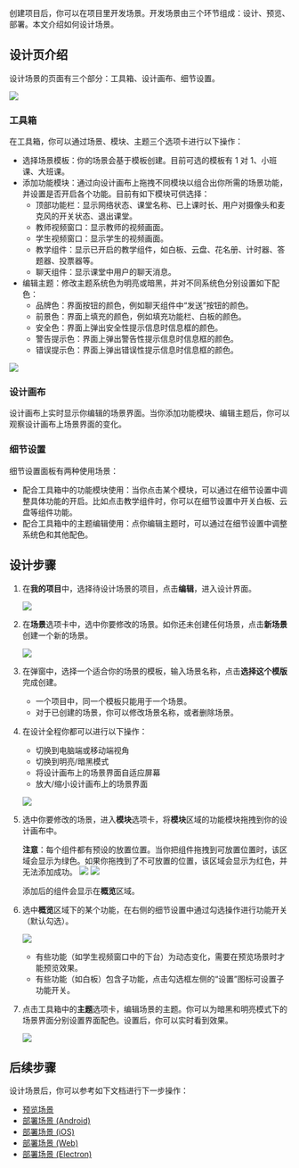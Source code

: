 创建项目后，你可以在项目里开发场景。开发场景由三个环节组成：设计、预览、部署。本文介绍如何设计场景。

## 设计页介绍

设计场景的页面有三个部分：工具箱、设计画布、细节设置。

![](https://web-cdn.agora.io/docs-files/1663904184203) 

### 工具箱

在工具箱，你可以通过场景、模块、主题三个选项卡进行以下操作：

- 选择场景模板：你的场景会基于模板创建。目前可选的模板有 1 对 1、小班课、大班课。
- 添加功能模块：通过向设计画布上拖拽不同模块以组合出你所需的场景功能，并设置是否开启各个功能。目前有如下模块可供选择：
    - 顶部功能栏：显示网络状态、课堂名称、已上课时长、用户对摄像头和麦克风的开关状态、退出课堂。
    - 教师视频窗口：显示教师的视频画面。
    - 学生视频窗口：显示学生的视频画面。
    - 教学组件：显示已开启的教学组件，如白板、云盘、花名册、计时器、答题器、投票器等。
    - 聊天组件：显示课堂中用户的聊天消息。
- 编辑主题：修改主题系统色为明亮或暗黑，并对不同系统色分别设置如下配色：
   - 品牌色：界面按钮的颜色，例如聊天组件中“发送”按钮的颜色。
   - 前景色：界面上填充的颜色，例如填充功能栏、白板的颜色。
   - 安全色：界面上弹出安全性提示信息时信息框的颜色。
   - 警告提示色：界面上弹出警告性提示信息时信息框的颜色。
   - 错误提示色：界面上弹出错误性提示信息时信息框的颜色。

![](https://web-cdn.agora.io/docs-files/1663904152098)


### 设计画布

设计画布上实时显示你编辑的场景界面。当你添加功能模块、编辑主题后，你可以观察设计画布上场景界面的变化。

### 细节设置

细节设置面板有两种使用场景：

- 配合工具箱中的功能模块使用：当你点击某个模块，可以通过在细节设置中调整具体功能的开启。比如点击教学组件时，你可以在细节设置中开关白板、云盘等组件功能。
- 配合工具箱中的主题编辑使用：点你编辑主题时，可以通过在细节设置中调整系统色和其他配色。


## 设计步骤

1. 在**我的项目**中，选择待设计场景的项目，点击**编辑**，进入设计界面。

   ![](https://web-cdn.agora.io/docs-files/1663903972310)

2. 在**场景**选项卡中，选中你要修改的场景。如你还未创建任何场景，点击**新场景**创建一个新的场景。

   ![](https://web-cdn.agora.io/docs-files/1663903770686) 

3. 在弹窗中，选择一个适合你的场景的模板，输入场景名称，点击**选择这个模版**完成创建。

   <div class="alert note"><ul><li>一个项目中，同一个模板只能用于一个场景。</li><li>对于已创建的场景，你可以修改场景名称，或者删除场景。</li></ul></div>

4. 在设计全程你都可以进行以下操作：

   - 切换到电脑端或移动端视角
   - 切换到明亮/暗黑模式
   - 将设计画布上的场景界面自适应屏幕
   - 放大/缩小设计画布上的场景界面

   ![](https://web-cdn.agora.io/docs-files/1663904021054)

5. 选中你要修改的场景，进入**模块**选项卡，将**模块**区域的功能模块拖拽到你的设计画布中。

   **注意**：每个组件都有预设的放置位置。当你把组件拖拽到可放置位置时，该区域会显示为绿色。如果你拖拽到了不可放置的位置，该区域会显示为红色，并无法添加成功。
   ![](https://web-cdn.agora.io/docs-files/1663904042619)
   ![](https://web-cdn.agora.io/docs-files/1663904057413)
   
   添加后的组件会显示在**概览**区域。
   
6. 选中**概览**区域下的某个功能，在右侧的细节设置中通过勾选操作进行功能开关（默认勾选）。

   ![](https://web-cdn.agora.io/docs-files/1663904082065)

   <div class="alert note"><ul><li>有些功能（如学生视频窗口中的下台）为动态变化，需要在预览场景时才能预览效果。</li><li>有些功能（如白板）包含子功能，点击勾选框左侧的“设置”图标可设置子功能开关。</li></ul></div>

7. 点击工具箱中的**主题**选项卡，编辑场景的主题。你可以为暗黑和明亮模式下的场景界面分别设置界面配色。设置后，你可以实时看到效果。

   ![](https://web-cdn.agora.io/docs-files/1663904101435)

## 后续步骤

设计场景后，你可以参考如下文档进行下一步操作：

- [预览场景](./edu_builder_preview_scene) 
- [部署场景 (Android)](./edu_builder_integrate_scene_android)
- [部署场景 (iOS)](./edu_builder_integrate_scene_ios)
- [部署场景 (Web)](./edu_builder_integrate_scene_web)
- [部署场景 (Electron)](./edu_builder_integrate_scene_electron)
